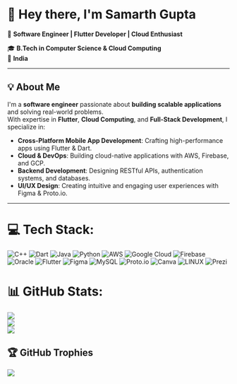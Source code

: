 # 👋 Hey there, I'm Samarth Gupta  

🚀 **Software Engineer | Flutter Developer | Cloud Enthusiast**  

🎓 **B.Tech in Computer Science & Cloud Computing**  
📍 **India**  

---

## 💡 About Me  

I'm a **software engineer** passionate about **building scalable applications** and solving real-world problems.  
With expertise in **Flutter**, **Cloud Computing**, and **Full-Stack Development**, I specialize in:  

- **Cross-Platform Mobile App Development**: Crafting high-performance apps using Flutter & Dart.  
- **Cloud & DevOps**: Building cloud-native applications with AWS, Firebase, and GCP.  
- **Backend Development**: Designing RESTful APIs, authentication systems, and databases.  
- **UI/UX Design**: Creating intuitive and engaging user experiences with Figma & Proto.io.  

---


# 💻 Tech Stack:
![C++](https://img.shields.io/badge/c++-%2300599C.svg?style=for-the-badge&logo=c%2B%2B&logoColor=white) ![Dart](https://img.shields.io/badge/dart-%230175C2.svg?style=for-the-badge&logo=dart&logoColor=white) ![Java](https://img.shields.io/badge/java-%23ED8B00.svg?style=for-the-badge&logo=java&logoColor=white) ![Python](https://img.shields.io/badge/python-3670A0?style=for-the-badge&logo=python&logoColor=ffdd54) ![AWS](https://img.shields.io/badge/AWS-%23FF9900.svg?style=for-the-badge&logo=amazon-aws&logoColor=white) ![Google Cloud](https://img.shields.io/badge/Google%20Cloud-%234285F4.svg?style=for-the-badge&logo=google-cloud&logoColor=white) ![Firebase](https://img.shields.io/badge/firebase-%23039BE5.svg?style=for-the-badge&logo=firebase) ![Oracle](https://img.shields.io/badge/Oracle-F80000?style=for-the-badge&logo=oracle&logoColor=white) ![Flutter](https://img.shields.io/badge/Flutter-%2302569B.svg?style=for-the-badge&logo=Flutter&logoColor=white) 	![Figma](https://img.shields.io/badge/figma-%23F24E1E.svg?style=for-the-badge&logo=figma&logoColor=white) ![MySQL](https://img.shields.io/badge/mysql-%2300f.svg?style=for-the-badge&logo=mysql&logoColor=white) ![Proto.io](https://img.shields.io/badge/Proto.io-161637?style=for-the-badge&logo=proto.io&logoColor=00e5ff) ![Canva](https://img.shields.io/badge/Canva-%2300C4CC.svg?style=for-the-badge&logo=Canva&logoColor=white) ![LINUX](https://img.shields.io/badge/Linux-FCC624?style=for-the-badge&logo=linux&logoColor=black) ![Prezi](https://img.shields.io/badge/Prezi-%23000000.svg?style=for-the-badge&logo=Prezi&logoColor=white)
# 📊 GitHub Stats:
![](https://github-readme-stats.vercel.app/api?username=guptasamarth200&theme=dark&hide_border=false&include_all_commits=false&count_private=false)<br/>
![](https://github-readme-streak-stats.herokuapp.com/?user=guptasamarth200&theme=dark&hide_border=false)<br/>
![](https://github-readme-stats.vercel.app/api/top-langs/?username=guptasamarth200&theme=dark&hide_border=false&include_all_commits=false&count_private=false&layout=compact)

## 🏆 GitHub Trophies
![](https://github-profile-trophy.vercel.app/?username=guptasamarth200&theme=radical&no-frame=false&no-bg=true&margin-w=4)


<!-- Proudly created with GPRM ( https://gprm.itsvg.in ) -->
